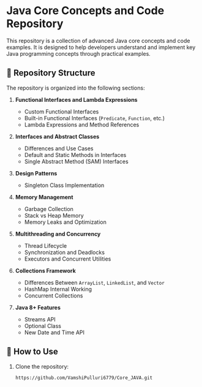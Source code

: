 # Java Core Concepts and Code Repository

This repository is a collection of advanced Java core concepts and code examples. It is designed to help developers understand and implement key Java programming concepts through practical examples.

## 📂 Repository Structure

The repository is organized into the following sections:

1. **Functional Interfaces and Lambda Expressions**
   - Custom Functional Interfaces
   - Built-in Functional Interfaces (`Predicate`, `Function`, etc.)
   - Lambda Expressions and Method References

2. **Interfaces and Abstract Classes**
   - Differences and Use Cases
   - Default and Static Methods in Interfaces
   - Single Abstract Method (SAM) Interfaces

3. **Design Patterns**
   - Singleton Class Implementation

4. **Memory Management**
   - Garbage Collection
   - Stack vs Heap Memory
   - Memory Leaks and Optimization

5. **Multithreading and Concurrency**
   - Thread Lifecycle
   - Synchronization and Deadlocks
   - Executors and Concurrent Utilities

6. **Collections Framework**
   - Differences Between `ArrayList`, `LinkedList`, and `Vector`
   - HashMap Internal Working
   - Concurrent Collections
     
7. **Java 8+ Features**
   - Streams API
   - Optional Class
   - New Date and Time API

## 🚀 How to Use

1. Clone the repository:
   ```bash
   https://github.com/VamshiPulluri6779/Core_JAVA.git
